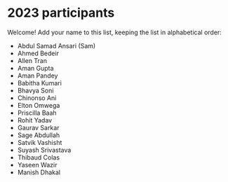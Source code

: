 # 2023 participants

Welcome! Add your name to this list, keeping the list in alphabetical order:

- Abdul Samad Ansari (Sam)
- Ahmed Bedeir
- Allen Tran
- Aman Gupta
- Aman Pandey
- Babitha Kumari
- Bhavya Soni
- Chinonso Ani
- Elton Omwega
- Priscilla Baah
- Rohit Yadav
- Gaurav Sarkar
- Sage Abdullah
- Satvik Vashisht
- Suyash Srivastava
- Thibaud Colas
- Yaseen Wazir
- Manish Dhakal
